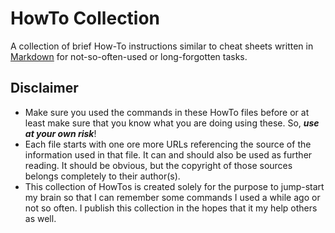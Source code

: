 # HowTo Collection

A collection of brief How-To instructions similar to cheat sheets written in [Markdown](https://www.markdownguide.org/) for not-so-often-used or long-forgotten tasks.

## Disclaimer

- Make sure you used the commands in these HowTo files before or at least make sure that you know what you are doing using these. So, _**use at your own risk**_!
- Each file starts with one ore more URLs referencing the source of the information used in that file. It can and should also be used as further reading. It should be obvious, but the copyright of those sources belongs completely to their author(s).
- This collection of HowTos is created solely for the purpose to jump-start my brain so that I can remember some commands I used a while ago or not so often. I publish this collection in the hopes that it my help others as well.
